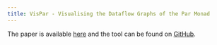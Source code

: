 ```yaml
---
title: VisPar - Visualising the Dataflow Graphs of the Par Monad
---
```


The paper is available [here](../papers/VisPar-fhpc2017.pdf)
and the tool can be found on [GitHub](https://github.com/MaximilianAlgehed/VisPar).
